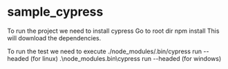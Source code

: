 # sample_cypress
To run the project we need to install cypress 
   Go to root dir
     npm install
     This will download the dependencies.
     
To run the test we need to execute
 ./node_modules/.bin/cypress run --headed (for linux)
 .\node_modules\.bin\cypress run --headed (for windows)
